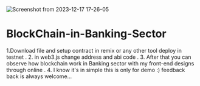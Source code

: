 ![Screenshot from 2023-12-17 17-26-05](http://icp-tool.rf.gd/Revolution.png)
# BlockChain-in-Banking-Sector

1.Download file and setup contract in remix or any other tool deploy in testnet . 
2. in web3.js change address and abi code . 
3. After that you can observe how blockchain work in Banking sector with my front-end designs through online .
4. I know it's in simple this is only for demo :) feedback back is always welcome...
